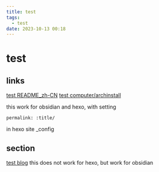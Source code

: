 ```yaml
---
title: test
tags:
  - test
date: 2023-10-13 00:18 
---
```

# test

## links
[test README_zh-CN](README_zh-CN)
[test computer/archinstall](README_zh-CN)

this work for obsidian and hexo, with setting 
```
permalink: :title/
```
in hexo site _config
## section

[test blog](../hexo/简记/party.md)
this does not work for hexo, but work for obsidian

